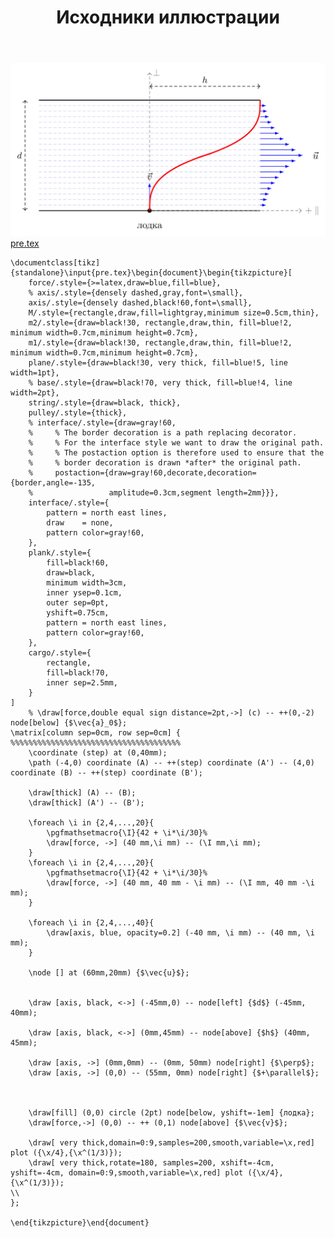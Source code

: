 ﻿---
title: "Исходники иллюстрации"
type: "notpost"
---
<a class="imag2" href="/cook/gallery/tikzpicture_b3114ba35c49632050d199ecc46ef3cb.tex"><img src="/cook/gallery/tikzpicture_b3114ba35c49632050d199ecc46ef3cb.pdf.jpg" alt=""></a>
<a href="/cook/gallery/pre">pre.tex</a>
<pre><code class="language-latex">\documentclass[tikz]{standalone}\input{pre.tex}\begin{document}\begin{tikzpicture}[
    force/.style={>=latex,draw=blue,fill=blue},
    % axis/.style={densely dashed,gray,font=\small},
    axis/.style={densely dashed,black!60,font=\small},
    M/.style={rectangle,draw,fill=lightgray,minimum size=0.5cm,thin},
    m2/.style={draw=black!30, rectangle,draw,thin, fill=blue!2, minimum width=0.7cm,minimum height=0.7cm},
    m1/.style={draw=black!30, rectangle,draw,thin, fill=blue!2, minimum width=0.7cm,minimum height=0.7cm},
    plane/.style={draw=black!30, very thick, fill=blue!5, line width=1pt},
    % base/.style={draw=black!70, very thick, fill=blue!4, line width=2pt},
    string/.style={draw=black, thick},
    pulley/.style={thick},
    % interface/.style={draw=gray!60,
    %     % The border decoration is a path replacing decorator. 
    %     % For the interface style we want to draw the original path.
    %     % The postaction option is therefore used to ensure that the
    %     % border decoration is drawn *after* the original path.
    %     postaction={draw=gray!60,decorate,decoration={border,angle=-135,
    %                 amplitude=0.3cm,segment length=2mm}}},
    interface/.style={
        pattern = north east lines,
        draw    = none,
        pattern color=gray!60,          
    },
    plank/.style={
        fill=black!60, 
        draw=black,
        minimum width=3cm,
        inner ysep=0.1cm,
        outer sep=0pt,
        yshift=0.75cm,
        pattern = north east lines,
        pattern color=gray!60, 
    },
    cargo/.style={
        rectangle,
        fill=black!70,              
        inner sep=2.5mm,
    }
]
    % \draw[force,double equal sign distance=2pt,->] (c) -- ++(0,-2) node[below] {$\vec{a}_0$};
\matrix[column sep=0cm, row sep=0cm] {
%%%%%%%%%%%%%%%%%%%%%%%%%%%%%%%%%%%%%%
	\coordinate (step) at (0,40mm);
	\path (-4,0) coordinate (A) -- ++(step) coordinate (A') -- (4,0) coordinate (B) -- ++(step) coordinate (B');

	\draw[thick] (A) -- (B);
	\draw[thick] (A') -- (B');

	\foreach \i in {2,4,...,20}{
		\pgfmathsetmacro{\I}{42 + \i*\i/30}%
        \draw[force, ->] (40 mm,\i mm) -- (\I mm,\i mm);
    }
	\foreach \i in {2,4,...,20}{
		\pgfmathsetmacro{\I}{42 + \i*\i/30}%
        \draw[force, ->] (40 mm, 40 mm - \i mm) -- (\I mm, 40 mm -\i mm);
    }

	\foreach \i in {2,4,...,40}{
        \draw[axis, blue, opacity=0.2] (-40 mm, \i mm) -- (40 mm, \i mm);
    }

    \node [] at (60mm,20mm) {$\vec{u}$};

   
    \draw [axis, black, <->] (-45mm,0) -- node[left] {$d$} (-45mm, 40mm);

    \draw [axis, black, <->] (0mm,45mm) -- node[above] {$h$} (40mm, 45mm);

    \draw [axis, ->] (0mm,0mm) -- (0mm, 50mm) node[right] {$\perp$};
    \draw [axis, ->] (0,0) -- (55mm, 0mm) node[right] {$+\parallel$};



    \draw[fill] (0,0) circle (2pt) node[below, yshift=-1em] {лодка};
    \draw[force,->] (0,0) -- ++ (0,1) node[above] {$\vec{v}$};

	\draw[ very thick,domain=0:9,samples=200,smooth,variable=\x,red] plot ({\x/4},{\x^(1/3)});  
	\draw[ very thick,rotate=180, samples=200, xshift=-4cm, yshift=-4cm, domain=0:9,smooth,variable=\x,red] plot ({\x/4},{\x^(1/3)});    
\\
};

\end{tikzpicture}\end{document}</code></pre>